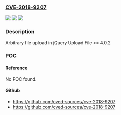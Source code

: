 ### [CVE-2018-9207](https://cve.mitre.org/cgi-bin/cvename.cgi?name=CVE-2018-9207)
![](https://img.shields.io/static/v1?label=Product&message=%20jQuery%20Upload%20File&color=blue)
![](https://img.shields.io/static/v1?label=Version&message=%3C%3D%204.0.2%20&color=brighgreen)
![](https://img.shields.io/static/v1?label=Vulnerability&message=Arbitrary%20file%20upload%20vulnerability%20in%20jQuery%20Upload%20File%20v4.0.2&color=brighgreen)

### Description

Arbitrary file upload in jQuery Upload File <= 4.0.2

### POC

#### Reference
No POC found.

#### Github
- https://github.com/cved-sources/cve-2018-9207
- https://github.com/cved-sources/cve-2018-9207

